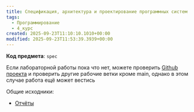 ```yaml
---
title: Спецификация, архитектура и проектирование программных систем
tags:
  - Программирование
  - 4_курс
created: 2025-09-23T11:10:10.1010+00:00
modified: 2025-09-23T11:53:39.3939+00:00
---
```

**Код предмета**: `spec`

Если лабораторной работы пока что нет, можете проверить [Github проекта](https://github.com/IAmProgrammist/lab_materials) и проверить другие рабочие ветки кроме main, однако в этом случае работа ещё может вестись 

Общие исходники:
- [Отчёты](https://github.com/d26dodenko/PV-223/tree/Pahomov_Vladislav)
